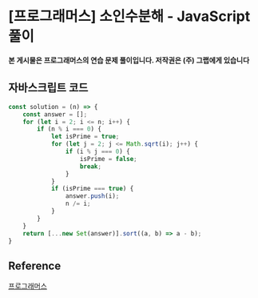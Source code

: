 # [프로그래머스] 소인수분해 - JavaScript 풀이

**본 게시물은 프로그래머스의 연습 문제 풀이입니다. 저작권은 (주) 그랩에게 있습니다**

## 자바스크립트 코드

```JavaScript
const solution = (n) => {
    const answer = [];
    for (let i = 2; i <= n; i++) {
        if (n % i === 0) {
            let isPrime = true;
            for (let j = 2; j <= Math.sqrt(i); j++) {
                if (i % j === 0) {
                    isPrime = false;
                    break;
                }
            }
            if (isPrime === true) {
                answer.push(i);
                n /= i;
            }
        }
    }
    return [...new Set(answer)].sort((a, b) => a - b);
}
```



## Reference

[프로그래머스](https://programmers.co.kr)

